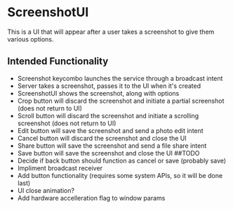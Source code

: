 # ScreenshotUI
This is a UI that will appear after a user takes a screenshot to give them various options.
## Intended Functionality
- Screenshot keycombo launches the service through a broadcast intent
- Server takes a screenshot, passes it to the UI when it's created
- ScreenshotUI shows the screenshot, along with options
- Crop button will discard the screenshot and initiate a partial screenshot (does not return to UI)
- Scroll button will discard the screenshot and initiate a scrolling screenshot (does not return to UI)
- Edit button will save the screenshot and send a photo edit intent
- Cancel button will discard the screenshot and close the UI
- Share button will save the screenshot and send a file share intent
- Save button will save the screenshot and close the UI
##TODO
- Decide if back button should function as cancel or save (probably save)
- Impliment broadcast receiver
- Add button functionality (requires some system APIs, so it will be done last)
- UI close animation?
- Add hardware accelleration flag to window params
